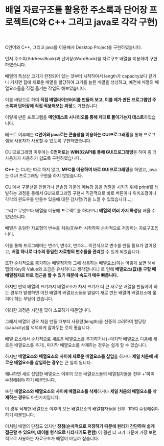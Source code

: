# 배열 자료구조를 활용한 주소록과 단어장 프로젝트(C와 C++ 그리고 java로 각각 구현)
<br><br>
C언어와 C++, 그리고 java를 이용해서 Desktop Project를 구현하였습니다.<br><br>
먼저 주소록(AddressBook)과 단어장(WordBook)을 자료구조 배열을 이용하여 구현하였습니다.<br><br>
배열의 특성상 크기가 한정되어 있는 것부터 시작하여서 length가 capacity보다 같거나 커지면
힙에 새로운 배열을 할당하여 크기를 늘린 배열을 생성하고, 예전에 배열의 배열요소들을
직접 옮기는 작업도 해보았습니다.<br><br>
이를 바탕으로 하여 **직접 배열라이브러리를 만들어 보고, 이를 제가 만든 프로그램인 주소록과 단어장에
직접 적용해보는 과정**도 거쳤습니다.<br><br>
이렇게 만든 프로그램을 **메인테스트 시나리오를 통해 제대로 돌아가는지 테스트**하였습니다.<br><br>
테스트 이후에는 **C언어와 java로는 콘솔창을 이용하는 CUI프로그래밍**을 통해 프로그램을 사용자가 사용할 수 있도록 구현하였습니다.<br><br>
CUI프로그래밍 이후에는 **C언어로는 WIN32API를 통해 GUI프로그래밍**을 하여 좀 더 사용자가 사용하기 쉽도록 구현하였습니다.<br><br>
**C++** 는 CUI는 따로 하지 않고, **MFC를 이용하여 바로 GUI프로그래밍**을 하였고, java는 GUI 프로그래밍 구현을 하지 않았습니다.<br><br>
CUI에서 구분선을 만들거나 콘솔창 가운데 메뉴창 등을 정렬을 시키기 위해 printf를 남발하는 과정을 통해서
GUI프로그래밍 구현시 직관적으로 바로 버튼이나 위치조정이나 각각의 윈도우를 만들수 있음에 대한 감사함(?)을 느낄 수 있었습니다...;;<br><br>
그리고 무엇보다 배열을 이용해 프로젝트를 하다보니 **배열의 여러 가지 특성**을 배울 수 있었습니다.<br><br>
배열은 동일한 자료형의 변수를 처음(0)부터 시작하여 순차적으로 저장하는 자료구조입니다.<br><br>
이를 통해 프로그래머는 변수1, 변수2, 변수3... 이런식으로 변수를 만들 필요가 없어졌고, **배열 하나로 다수의 동일한 자료형의 변수들을
관리**할 수 있게 되었습니다.<br><br>
또한 순차적으로 증가하는 배열첨자와 그에 상응하는 배열요소(이는 어떻게 보면 해쉬맵의 Key와 Value와 조금은 유사하다고 생각합니다.)
로 인해 **배열요소(값)을 구할 때 배열첨자로 바로 접근을 할 수 있기 때문에 속도가 매우 빠릅니다.**<br><br>
하지만 만약 배열의 크기까지 배열요소가 차서 크기가 더 큰 새로운 배열을 만들어야 하는 경우가 발생하면
이전 배열의 배열요소들을 일일이 새로 만든 배열의 배열요소에 옮겨야 하는 부담이 있습니다.<br><br>
이러한 과정은 시간을 많이 소모하기 때문입니다.<br><br>
그래서 배열의 경우 처음 만들 때부터 사용량(length)을 신중히 고려하여 할당량(capacity)를 넉넉하게 잡아두는 것이 좋습니다.<br><br>
배열 요소에서 순차적으로 새로운 배열요소를 추가하거나(=마지막 배열요소 다음에 새로운 배열요소를 추가), 마지막 배열요소를 삭제하는 경우는 쉽게 할 수 있습니다.<br><br>
하지만 **배열요소와 배열요소의 사이에 새로운 배열요소를 삽입**을 하거나 **제일 처음에 새로운 배열요소를 삽입하는 경우**는 큰 일이 됩니다.<br><br>
왜냐하면 새로 삽입한 배열요소 이후의 모든 배열요소들의 배열첨자들을 전부 +1하여 수정해줘야 하기 때문입니다.<br><br>
또한 **배열요소와 배열요소의 사이에 배열요소를 삭제**하거나 **제일 처음의 배열요소를 삭제하는 경우**도 마찬가지입니다.<br><br>
이 경우 삭제한 배열요소 이후의 모든 배열요소의 배열첨자들을 전부 -1하여 수정해줘야하기 때문입니다.<br><br>
이처럼 배열의 단점도 있지만 **장점(순차적으로 저장하기 때문에 원리가 간단하여 쉽게 접근할 수 있으며, 테이블 형식으로 나타내기도 편함)** 이 훨씬 더 크기 때문에 가장 보편적으로 사용하는 자료구조가 배열이 아닐까 싶습니다.
